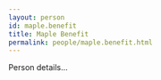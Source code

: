 ```yaml
---
layout: person
id: maple.benefit
title: Maple Benefit
permalink: people/maple.benefit.html
---
```


Person details...